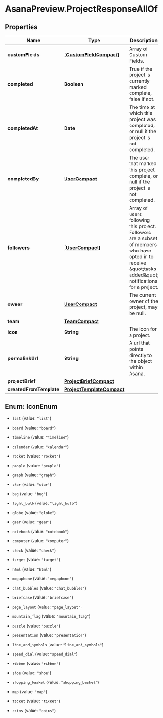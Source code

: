 # AsanaPreview.ProjectResponseAllOf

## Properties

Name | Type | Description | Notes
------------ | ------------- | ------------- | -------------
**customFields** | [**[CustomFieldCompact]**](CustomFieldCompact.md) | Array of Custom Fields. | [optional] [readonly] 
**completed** | **Boolean** | True if the project is currently marked complete, false if not. | [optional] [readonly] 
**completedAt** | **Date** | The time at which this project was completed, or null if the project is not completed. | [optional] [readonly] 
**completedBy** | [**UserCompact**](UserCompact.md) | The user that marked this project complete, or null if the project is not completed. | [optional] [readonly] 
**followers** | [**[UserCompact]**](UserCompact.md) | Array of users following this project. Followers are a subset of members who have opted in to receive \&quot;tasks added\&quot; notifications for a project. | [optional] [readonly] 
**owner** | [**UserCompact**](UserCompact.md) | The current owner of the project, may be null. | [optional] 
**team** | [**TeamCompact**](TeamCompact.md) |  | [optional] 
**icon** | **String** | The icon for a project. | [optional] 
**permalinkUrl** | **String** | A url that points directly to the object within Asana. | [optional] [readonly] 
**projectBrief** | [**ProjectBriefCompact**](ProjectBriefCompact.md) |  | [optional] 
**createdFromTemplate** | [**ProjectTemplateCompact**](ProjectTemplateCompact.md) |  | [optional] 



## Enum: IconEnum


* `list` (value: `"list"`)

* `board` (value: `"board"`)

* `timeline` (value: `"timeline"`)

* `calendar` (value: `"calendar"`)

* `rocket` (value: `"rocket"`)

* `people` (value: `"people"`)

* `graph` (value: `"graph"`)

* `star` (value: `"star"`)

* `bug` (value: `"bug"`)

* `light_bulb` (value: `"light_bulb"`)

* `globe` (value: `"globe"`)

* `gear` (value: `"gear"`)

* `notebook` (value: `"notebook"`)

* `computer` (value: `"computer"`)

* `check` (value: `"check"`)

* `target` (value: `"target"`)

* `html` (value: `"html"`)

* `megaphone` (value: `"megaphone"`)

* `chat_bubbles` (value: `"chat_bubbles"`)

* `briefcase` (value: `"briefcase"`)

* `page_layout` (value: `"page_layout"`)

* `mountain_flag` (value: `"mountain_flag"`)

* `puzzle` (value: `"puzzle"`)

* `presentation` (value: `"presentation"`)

* `line_and_symbols` (value: `"line_and_symbols"`)

* `speed_dial` (value: `"speed_dial"`)

* `ribbon` (value: `"ribbon"`)

* `shoe` (value: `"shoe"`)

* `shopping_basket` (value: `"shopping_basket"`)

* `map` (value: `"map"`)

* `ticket` (value: `"ticket"`)

* `coins` (value: `"coins"`)




